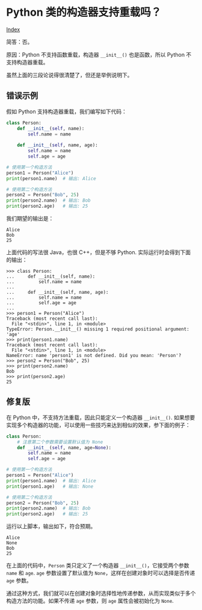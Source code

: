 # Python 类的构造器支持重载吗？

[Index](index.md)

简答：否。

原因：Python 不支持函数重载，构造器 `__init__()` 也是函数，所以 Python 不支持构造器重载。

虽然上面的三段论说得很清楚了，但还是举例说明下。

## 错误示例

假如 Python 支持构造器重载，我们编写如下代码：

```python
class Person:
    def __init__(self, name):
        self.name = name
    
    def __init__(self, name, age):
        self.name = name
        self.age = age

# 使用第一个构造方法
person1 = Person("Alice")
print(person1.name)  # 输出: Alice

# 使用第二个构造方法
person2 = Person("Bob", 25)
print(person2.name)  # 输出: Bob
print(person2.age)   # 输出: 25
```

我们期望的输出是：

```plaintext
Alice
Bob
25
```

上面代码的写法很 Java，也很 C++，但是不够 Python. 实际运行时会得到下面的输出：

```plaintext
>>> class Person:
...     def __init__(self, name):
...         self.name = name
...     
...     def __init__(self, name, age):
...         self.name = name
...         self.age = age
... 
>>> person1 = Person("Alice")
Traceback (most recent call last):
  File "<stdin>", line 1, in <module>
TypeError: Person.__init__() missing 1 required positional argument: 'age'
>>> print(person1.name)
Traceback (most recent call last):
  File "<stdin>", line 1, in <module>
NameError: name 'person1' is not defined. Did you mean: 'Person'?
>>> person2 = Person("Bob", 25)
>>> print(person2.name) 
Bob
>>> print(person2.age) 
25
```

## 修复版

在 Python 中，不支持方法重载，因此只能定义一个构造器 `__init__()`. 如果想要实现多个构造器的功能，可以使用一些技巧来达到相似的效果，参下面的例子：

```python
class Person:
    # 注意第二个参数需要设置默认值为 None
    def __init__(self, name, age=None):
        self.name = name
        self.age = age

# 使用第一个构造方法
person1 = Person("Alice")
print(person1.name)  # 输出: Alice
print(person1.age)   # 输出: None

# 使用第二个构造方法
person2 = Person("Bob", 25)
print(person2.name)  # 输出: Bob
print(person2.age)   # 输出: 25
```

运行以上脚本，输出如下，符合预期。

```plaintext
Alice
None
Bob
25
```

在上面的代码中，`Person` 类只定义了一个构造器 `__init__()`，它接受两个参数 `name` 和 `age`. `age` 参数设置了默认值为 `None`，这样在创建对象时可以选择是否传递 `age` 参数。

通过这种方式，我们就可以在创建对象时选择性地传递参数，从而实现类似于多个构造方法的功能。如果不传递 `age` 参数，则 `age` 属性会被初始化为 `None`.
